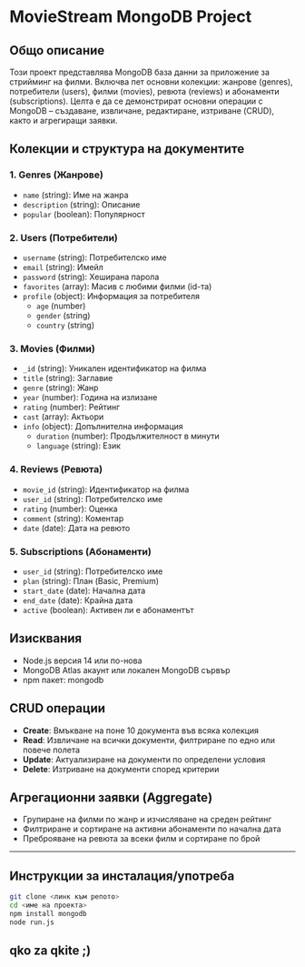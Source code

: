 # MovieStream MongoDB Project

## Общо описание

Този проект представлява MongoDB база данни за приложение за стрийминг на филми. Включва пет основни колекции: жанрове (genres), потребители (users), филми (movies), ревюта (reviews) и абонаменти (subscriptions). Целта е да се демонстрират основни операции с MongoDB – създаване, извличане, редактиране, изтриване (CRUD), както и агрегиращи заявки.

## Колекции и структура на документите

### 1. Genres (Жанрове)
- `name` (string): Име на жанра  
- `description` (string): Описание  
- `popular` (boolean): Популярност

### 2. Users (Потребители)
- `username` (string): Потребителско име  
- `email` (string): Имейл  
- `password` (string): Хеширана парола  
- `favorites` (array): Масив с любими филми (id-та)  
- `profile` (object): Информация за потребителя  
  - `age` (number)  
  - `gender` (string)  
  - `country` (string)

### 3. Movies (Филми)
- `_id` (string): Уникален идентификатор на филма  
- `title` (string): Заглавие  
- `genre` (string): Жанр  
- `year` (number): Година на излизане  
- `rating` (number): Рейтинг  
- `cast` (array): Актьори  
- `info` (object): Допълнителна информация  
  - `duration` (number): Продължителност в минути  
  - `language` (string): Език

### 4. Reviews (Ревюта)
- `movie_id` (string): Идентификатор на филма  
- `user_id` (string): Потребителско име  
- `rating` (number): Оценка  
- `comment` (string): Коментар  
- `date` (date): Дата на ревюто

### 5. Subscriptions (Абонаменти)
- `user_id` (string): Потребителско име  
- `plan` (string): План (Basic, Premium)  
- `start_date` (date): Начална дата  
- `end_date` (date): Крайна дата  
- `active` (boolean): Активен ли е абонаментът

## Изисквания

- Node.js версия 14 или по-нова  
- MongoDB Atlas акаунт или локален MongoDB сървър  
- npm пакет: mongodb

## CRUD операции

- **Create**: Вмъкване на поне 10 документа във всяка колекция  
- **Read**: Извличане на всички документи, филтриране по едно или повече полета  
- **Update**: Актуализиране на документи по определени условия  
- **Delete**: Изтриване на документи според критерии

## Агрегационни заявки (Aggregate)

- Групиране на филми по жанр и изчисляване на среден рейтинг  
- Филтриране и сортиране на активни абонаменти по начална дата  
- Преброяване на ревюта за всеки филм и сортиране по брой

---

## Инструкции за инсталация/употреба

   ```bash
   git clone <линк към репото>
   cd <име на проекта>
   npm install mongodb
   node run.js
   ```

## qko za qkite ;)
